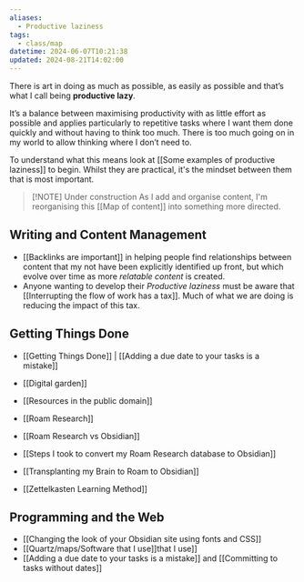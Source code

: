 ```yaml
---
aliases:
  - Productive laziness
tags:
  - class/map
datetime: 2024-06-07T10:21:38
updated: 2024-08-21T14:02:00
---
```

There is art in doing as much as possible, as easily as possible and that’s what I call being **productive lazy**.

It’s a balance between maximising productivity with as little effort as possible and applies particularly to repetitive tasks where I want them done quickly and without having to think too much. There is too much going on in my world to allow thinking where I don’t need to.

To understand what this means look at [[Some examples of productive laziness]] to begin. Whilst they are practical, it's the mindset between them that is most important.

> [!NOTE] Under construction
> As I add and organise content, I'm reorganising this [[Map of content]] into something more directed.
## Writing and Content Management
- [[Backlinks are important]] in helping people find relationships between content that my not have been explicitly identified up front, but which evolve over time as more *relatable content* is created.
- Anyone wanting to develop their *Productive laziness* must be aware that [[Interrupting the flow of work has a tax]]. Much of what we are doing is reducing the impact of this tax.

## Getting Things Done
- [[Getting Things Done]] | [[Adding a due date to your tasks is a mistake]]

- [[Digital garden]]
- [[Resources in the public domain]]
- [[Roam Research]]
- [[Roam Research vs Obsidian]]
- [[Steps I took to convert my Roam Research database to Obsidian]]
- [[Transplanting my Brain to Roam to Obsidian]]
- [[Zettelkasten Learning Method]]

## Programming and the Web
- [[Changing the look of your Obsidian site using fonts and CSS]]
- [[Quartz/maps/Software that I use]]that I use]]
- [[Adding a due date to your tasks is a mistake]] and [[Committing to tasks without dates]]